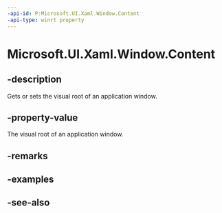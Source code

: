 ```yaml
---
-api-id: P:Microsoft.UI.Xaml.Window.Content
-api-type: winrt property
---
```


<!-- Property syntax
public Windows.UI.Xaml.UIElement Content { get;  set; }
-->

# Microsoft.UI.Xaml.Window.Content

## -description
Gets or sets the visual root of an application window.

## -property-value
The visual root of an application window.

## -remarks

## -examples

## -see-also
